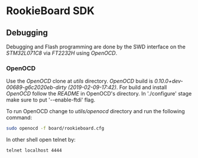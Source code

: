 # RookieBoard SDK

## Debugging
Debugging and Flash programming are done by the SWD interface on the *STM32L071C8* via *FT2232H* using *OpenOCD*.

### OpenOCD
Use the *OpenOCD* clone at *utils* directory. *OpenOCD* build is *0.10.0+dev-00689-g6c2020eb-dirty (2019-02-09-17:42)*.
For build and install *OpenOCD* follow the *README* in OpenOCD's directory.
In './configure' stage make sure to put '--enable-ftdi' flag.

To run OpenOCD change to *utils/openocd* directory and run the following command:
```sh
sudo openocd -f board/rookieboard.cfg
```
In other shell open telnet by:
```sh
telnet localhost 4444
```
